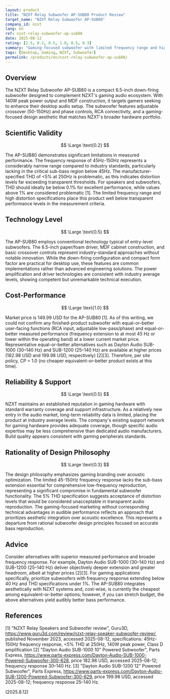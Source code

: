 ```yaml
---
layout: product
title: "NZXT Relay Subwoofer AP-SUB80 Product Review"
target_name: "NZXT Relay Subwoofer AP-SUB80"
company_id: nzxt
lang: en
ref: nzxt-relay-subwoofer-ap-sub80
date: 2025-08-12
rating: [2.5, 0.2, 0.5, 1.0, 0.5, 0.3]
summary: "Gaming-focused subwoofer with limited frequency range and high THD specifications"
tags: [Desktop, Gaming, NZXT, Subwoofer]
permalink: /products/en/nzxt-relay-subwoofer-ap-sub80/
---
```

## Overview

The NZXT Relay Subwoofer AP-SUB80 is a compact 6.5-inch down-firing subwoofer designed to complement NZXT's gaming audio ecosystem. With 140W peak power output and MDF construction, it targets gamers seeking to enhance their desktop audio setup. The subwoofer features adjustable crossover (50-150Hz) and phase controls, RCA connectivity, and a gaming-focused design aesthetic that matches NZXT's broader hardware portfolio.

## Scientific Validity

$$ \Large \text{0.2} $$

The AP-SUB80 demonstrates significant limitations in measured performance. The frequency response of 45Hz-150Hz represents a considerably narrow range compared to industry standards, particularly lacking in the critical sub-bass region below 45Hz. The manufacturer-specified THD of <5% at 250Hz is problematic, as this indicates distortion levels far exceeding transparent thresholds. For speakers and subwoofers, THD should ideally be below 0.1% for excellent performance, while values above 1% are considered problematic [1]. The limited frequency range and high distortion specifications place this product well below transparent performance levels in the measurement criteria.

## Technology Level

$$ \Large \text{0.5} $$

The AP-SUB80 employs conventional technology typical of entry-level subwoofers. The 6.5-inch paper/foam driver, MDF cabinet construction, and basic crossover controls represent industry-standard approaches without notable innovation. While the down-firing configuration and compact form factor are practical for desktop use, these features are common implementations rather than advanced engineering solutions. The power amplification and driver technologies are consistent with industry average levels, showing competent but unremarkable technical execution.

## Cost-Performance

$$ \Large \text{1.0} $$

Market price is 149.99 USD for the AP-SUB80 [1]. As of this writing, we could not confirm any finished-product subwoofer with equal-or-better user-facing functions (RCA input, adjustable low-pass/phase) and equal-or-better measured performance (frequency extension to at most 45 Hz or lower within the operating band) at a lower current market price. Representative equal-or-better alternatives such as Dayton Audio SUB-1000 (30–140 Hz) and SUB-1200 (25–140 Hz) are available at higher prices (182.98 USD and 199.98 USD, respectively) [2][3]. Therefore, per site policy, CP = 1.0 (no cheaper equivalent-or-better product exists at this time).

## Reliability & Support

$$ \Large \text{0.5} $$

NZXT maintains an established reputation in gaming hardware with standard warranty coverage and support infrastructure. As a relatively new entry in the audio market, long-term reliability data is limited, placing the product at industry average levels. The company's existing support network for gaming hardware provides adequate coverage, though specific audio expertise may be less comprehensive than dedicated audio manufacturers. Build quality appears consistent with gaming peripherals standards.

## Rationality of Design Philosophy

$$ \Large \text{0.3} $$

The design philosophy emphasizes gaming branding over acoustic optimization. The limited 45-150Hz frequency response lacks the sub-bass extension essential for comprehensive low-frequency reproduction, representing a significant compromise in fundamental subwoofer functionality. The 5% THD specification suggests acceptance of distortion levels that would be considered unacceptable in transparent audio reproduction. The gaming-focused marketing without corresponding technical advantages in audible performance reflects an approach that prioritizes aesthetic integration over acoustic excellence. This represents a departure from rational subwoofer design principles focused on accurate bass reproduction.

## Advice

Consider alternatives with superior measured performance and broader frequency response. For example, Dayton Audio SUB-1000 (30–140 Hz) and SUB-1200 (25–140 Hz) deliver objectively deeper extension and greater headroom, albeit at higher prices [2][3]. For gaming applications specifically, prioritize subwoofers with frequency response extending below 40 Hz and THD specifications under 1%. The AP-SUB80 integrates aesthetically with NZXT systems and, cost-wise, is currently the cheapest among equivalent-or-better options; however, if you can stretch budget, the above alternatives yield audibly better bass performance.

## References

[1] "NZXT Relay Speakers and Subwoofer review", Guru3D, https://www.guru3d.com/review/nzxt-relay-speaker-subwoofer-review/, published November 2023, accessed 2025-08-12, specifications: 45Hz-150Hz frequency response, <5% THD at 250Hz, 140W peak power, Class D amplification
[2] "Dayton Audio SUB-1000 10" Powered Subwoofer", Parts Express, https://www.parts-express.com/Dayton-Audio-SUB-1000-Powered-Subwoofer-300-628, price 182.98 USD, accessed 2025-08-12; frequency response 30–140 Hz.
[3] "Dayton Audio SUB-1200 12" Powered Subwoofer", Parts Express, https://www.parts-express.com/Dayton-Audio-SUB-1200-Powered-Subwoofer-300-629, price 199.98 USD, accessed 2025-08-12; frequency response 25–140 Hz.

(2025.8.12)